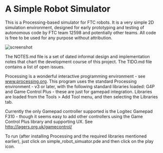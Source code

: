# A Simple Robot Simulator
This is a Processing-based simulator for FTC robots. It is a very simple 2D simulation environment, designed for early prototyping and testing of autonomous code by FTC team 12598 and potentially other teams. All code is free to be used
for any purpose without attribution.

![screenshot](media/intro_screenshot.png)

The NOTES.md file is a set of dated informal design and implementation notes that chart the development course of this
project. The TIDO.md file contains a list of open issues.

Processing is a wonderful interactive programming environment - see www.processing.org. This program uses
the standard Processing environment - v3 or later, with the following standard libraries loaded:
 G4P and Game Control Plus - these are just for gamepad integration.
Libraries are loaded from the Tools > Add Tool menu, and then selecting the Libraries tab.

Currently the only Gamepad controller supported is the Logitec Gamepad F310 - though it seems easy to
add other controllers using the Game Control Plus library and supporting UX. See http://lagers.org.uk/gamecontrol/

To run (after installing Processing and the required libraries mentioned earlier),
just click on simple_robot_simuator.pde and then click on the play icon.
